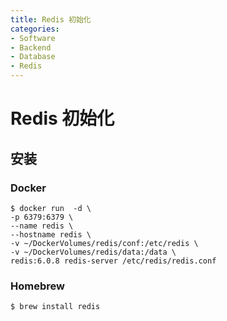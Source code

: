```yaml
---
title: Redis 初始化
categories:
- Software
- Backend
- Database
- Redis
---
```

# Redis 初始化

## 安装

### Docker

```shell
$ docker run  -d \
-p 6379:6379 \
--name redis \
--hostname redis \
-v ~/DockerVolumes/redis/conf:/etc/redis \
-v ~/DockerVolumes/redis/data:/data \
redis:6.0.8 redis-server /etc/redis/redis.conf
```

### Homebrew

```bash
$ brew install redis
```

